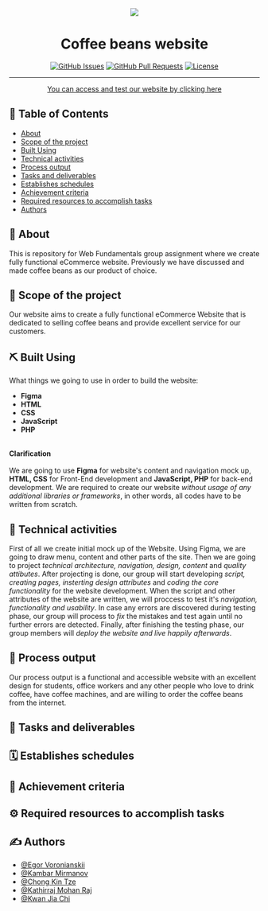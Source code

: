 <div align="center">
  <img src="https://img.jakpost.net/c/2019/03/12/2019_03_12_67439_1552382803._large.jpg">
</div>

<h1 align="center">Coffee beans website</h1>

<div align="center">

[![GitHub Issues](https://img.shields.io/github/issues/vrnsky/android-hacker-tab.svg)](https://github.com/kamasaky/WEB1201-Assignment/issues)
[![GitHub Pull Requests](https://img.shields.io/github/issues-pr/vrnsky/android-hacker-tab.svg)](https://github.com/kamasaky/WEB1201-Assignment/pulls)
[![License](https://img.shields.io/badge/license-MIT-blue.svg)](/LICENSE)

</div>

---

<p align="center"> <a href="https://wonderful-sand-0a9f8e210.azurestaticapps.net/">You can access and test our website by clicking here</a>
    <br> 
</p>

## 📝 Table of Contents

- [About](#about)
- [Scope of the project](#scope)
- [Built Using](#built_using)
- [Technical activities](#technical_activities)
- [Process output](#output)
- [Tasks and deliverables](#tasks_and_deliverables)
- [Establishes schedules](#schedules)
- [Achievement criteria](#criteria)
- [Required resources to accomplish tasks](#resources)
- [Authors](#authors)


## 🧐 About <a name = "about"></a>

This is repository for Web Fundamentals group assignment where we create fully functional eCommerce website. Previously we have discussed and made coffee beans as our product of choice.

## 🏁 Scope of the project <a name = "scope"></a>

 Our website aims to create a fully functional eCommerce Website that is dedicated to selling coffee beans and provide excellent service for our customers.

## ⛏️ Built Using <a name = "built_using"></a>

What things we going to use in order to build the website:

- <b>Figma</b>
- <b>HTML</b>
- <b>CSS</b>
- <b>JavaScript</b>
- <b>PHP</b>
<br>
<b>Clarification</b>
<br>
<br>
We are going to use <b>Figma</b> for website's content and navigation mock up, <b> HTML, CSS</b> for Front-End development and <b>JavaScript, PHP</b> for back-end development. We are required to create our website <i>without usage of any additional libraries or frameworks</i>, in other words, all codes have to be written from scratch.

## 🔧 Technical activities <a name = "technical_activities"></a>
 First of all we create initial mock up of the Website. Using Figma, we are going to draw menu, content and other parts of the site. Then we are going to project <i>technical architecture, navigation, design, content</i> and <i>quality attibutes</i>. After projecting is done, our group will start developing <i>script, creating pages, insterting design attributes</i> and <i>coding the core functionality</i> for the website development. When the script and other attributes of the website are written, we will proccess to test it's <i>navigation, functionality and usability</i>. In case any errors are discovered during testing phase, our group will process to <i>fix</i> the mistakes and test again until no further errors are detected. Finally, after finishing the testing phase, our group members will <i>deploy the website and live happily afterwards</i>.

## 🧭 Process output <a name="output"></a>

Our process output is a functional and accessible website with an excellent design for students, office workers and any other people who love to drink coffee, have coffee machines, and are willing to order the coffee beans from the internet.

## 📜 Tasks and deliverables <a name="tasks_and_deliverables"></a>

## 🗓️ Establishes schedules <a name="schedules"></a>

## 📌 Achievement criteria <a name="criteria"></a>
## ⚙️ Required resources to accomplish tasks <a name="resources"></a>

## ✍️ Authors <a name = "authors"></a>

- [@Egor Voronianskii](https://github.com/vrnsky)
- [@Kambar Mirmanov](https://github.com/kamasaky)
- [@Chong Kin Tze](https://github.com/KTGor)
- [@Kathirraj Mohan Raj](https://github.com/Kathirraj98)
- [@Kwan Jia Chi](https://github.com/JasonKwan2001)



